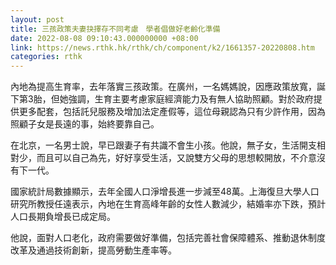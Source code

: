 ```yaml
---
layout: post
title: 三孩政策夫妻抉擇存不同考慮　學者倡做好老齡化準備
date: 2022-08-08 09:10:43.000000000 +08:00
link: https://news.rthk.hk/rthk/ch/component/k2/1661357-20220808.htm
categories: rthk
---
```


內地為提高生育率，去年落實三孩政策。在廣州，一名媽媽說，因應政策放寬，誕下第3胎，但她強調，生育主要考慮家庭經濟能力及有無人協助照顧。對於政府提供更多配套，包括託兒服務及增加法定產假等，這位母親認為只有少許作用，因為照顧子女是長遠的事，始終要靠自己。

在北京，一名男士說，早已跟妻子有共識不會生小孩。他說，無子女，生活開支相對少，而且可以自己為先，好好享受生活，又說雙方父母的思想較開放，不介意沒有下一代。

國家統計局數據顯示，去年全國人口淨增長進一步減至48萬。上海復旦大學人口研究所教授任遠表示，內地在生育高峰年齡的女性人數減少，結婚率亦下跌，預計人口長期負增長已成定局。

他說，面對人口老化，政府需要做好準備，包括完善社會保障體系、推動退休制度改革及通過技術創新，提高勞動生產率等。

